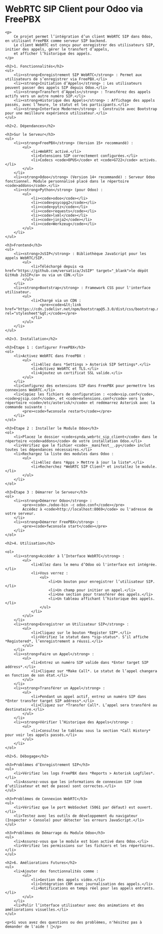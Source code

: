 <!DOCTYPE html>
<html lang="fr">
<head>
    <meta charset="UTF-8">
    <meta name="viewport" content="width=device-width, initial-scale=1.0">
    <title>WebRTC SIP Client pour Odoo via FreePBX - README</title>
</head>
<body>
    <h1>WebRTC SIP Client pour Odoo via FreePBX</h1>

    <p>
        Ce projet permet l’intégration d’un client WebRTC SIP dans Odoo, en utilisant FreePBX comme serveur SIP backend.
        Le client WebRTC est conçu pour enregistrer des utilisateurs SIP, initier des appels, gérer le transfert d’appels,
        et afficher l’historique des appels.
    </p>

    <h2>1. Fonctionnalités</h2>
    <ul>
        <li><strong>Enregistrement SIP WebRTC</strong> : Permet aux utilisateurs de s’enregistrer via FreePBX.</li>
        <li><strong>Initiation d’Appels</strong> : Les utilisateurs peuvent passer des appels SIP depuis Odoo.</li>
        <li><strong>Transfert d’Appels</strong> : Transférez des appels actifs vers un autre numéro SIP.</li>
        <li><strong>Historique des Appels</strong> : Affichage des appels passés, avec l’heure, le statut et les participants.</li>
        <li><strong>Interface Moderne</strong> : Construite avec Bootstrap pour une meilleure expérience utilisateur.</li>
    </ul>

    <h2>2. Dépendances</h2>

    <h3>Sur le Serveur</h3>
    <ul>
        <li><strong>FreePBX</strong> (Version 15+ recommandé) :
            <ul>
                <li>WebRTC activé.</li>
                <li>Extensions SIP correctement configurées.</li>
                <li>Codecs <code>OPUS</code> et <code>G722</code> activés.</li>
            </ul>
        </li>
        <li><strong>Odoo</strong> (Version 14+ recommandé) : Serveur Odoo fonctionnel. Module personnalisé placé dans le répertoire <code>addons</code>.</li>
        <li><strong>Python</strong> (pour Odoo) :
            <ul>
                <li><code>odoo</code></li>
                <li><code>psycopg2</code></li>
                <li><code>pytz</code></li>
                <li><code>requests</code></li>
                <li><code>lxml</code></li>
                <li><code>jinja2</code></li>
                <li><code>Werkzeug</code></li>
            </ul>
        </li>
    </ul>

    <h3>Frontend</h3>
    <ul>
        <li><strong>JsSIP</strong> : Bibliothèque JavaScript pour les appels WebRTC/SIP.
            <ul>
                <li>Téléchargé depuis <a href="https://github.com/versatica/JsSIP" target="_blank">le dépôt GitHub JsSIP</a> ou via un CDN.</li>
            </ul>
        </li>
        <li><strong>Bootstrap</strong> : Framework CSS pour l'interface utilisateur.
            <ul>
                <li>Chargé via un CDN :
                    <pre><code>&lt;link href="https://cdn.jsdelivr.net/npm/bootstrap@5.3.0/dist/css/bootstrap.min.css" rel="stylesheet"&gt;</code></pre>
                </li>
            </ul>
        </li>
    </ul>

    <h2>3. Installation</h2>

    <h3>Étape 1 : Configurer FreePBX</h3>
    <ol>
        <li>Activez WebRTC dans FreePBX :
            <ul>
                <li>Allez dans *Settings > Asterisk SIP Settings*.</li>
                <li>Activez WebRTC et TLS.</li>
                <li>Ajoutez un certificat SSL valide.</li>
            </ul>
        </li>
        <li>Configurez des extensions SIP dans FreePBX pour permettre les connexions WebRTC.</li>
        <li>Copiez les fichiers de configuration : <code>sip.conf</code>, <code>pjsip.conf</code>, et <code>extensions.conf</code> vers le répertoire <code>/etc/asterisk/</code> et redémarrez Asterisk avec la commande suivante :
            <pre><code>fwconsole restart</code></pre>
        </li>
    </ol>

    <h3>Étape 2 : Installer le Module Odoo</h3>
    <ol>
        <li>Placez le dossier <code>synda_webrtc_sip_client</code> dans le répertoire <code>addons</code> de votre installation Odoo.</li>
        <li>Vérifiez que le fichier <code>__manifest__.py</code> inclut toutes les dépendances nécessaires.</li>
        <li>Rechargez la liste des modules dans Odoo :
            <ul>
                <li>Allez dans *Apps > Mettre à jour la liste*.</li>
                <li>Recherchez *WebRTC SIP Client* et installez le module.</li>
            </ul>
        </li>
    </ol>

    <h3>Étape 3 : Démarrer le Serveur</h3>
    <ol>
        <li><strong>Démarrer Odoo</strong> :
            <pre><code>./odoo-bin -c odoo.conf</code></pre>
            Accédez à <code>http://localhost:8069</code> ou l'adresse de votre serveur.
        </li>
        <li><strong>Démarrer FreePBX</strong> :
            <pre><code>fwconsole start</code></pre>
        </li>
    </ol>

    <h2>4. Utilisation</h2>

    <ol>
        <li><strong>Accéder à l’Interface WebRTC</strong> :
            <ul>
                <li>Allez dans le menu d’Odoo où l'interface est intégrée.</li>
                <li>Vous verrez :
                    <ul>
                        <li>Un bouton pour enregistrer l’utilisateur SIP.</li>
                        <li>Un champ pour initier un appel.</li>
                        <li>Une section pour transférer des appels.</li>
                        <li>Un tableau affichant l’historique des appels.</li>
                    </ul>
                </li>
            </ul>
        </li>
        <li><strong>Enregistrer un Utilisateur SIP</strong> :
            <ul>
                <li>Cliquez sur le bouton *Register SIP*.</li>
                <li>Vérifiez le statut dans *sip-status*. S’il affiche *Registered*, l’enregistrement a réussi.</li>
            </ul>
        </li>
        <li><strong>Faire un Appel</strong> :
            <ul>
                <li>Entrez un numéro SIP valide dans *Enter target SIP address*.</li>
                <li>Cliquez sur *Make Call*. Le statut de l’appel changera en fonction de son état.</li>
            </ul>
        </li>
        <li><strong>Transférer un Appel</strong> :
            <ul>
                <li>Pendant un appel actif, entrez un numéro SIP dans *Enter transfer target SIP address*.</li>
                <li>Cliquez sur *Transfer Call*. L’appel sera transféré au destinataire.</li>
            </ul>
        </li>
        <li><strong>Vérifier l’Historique des Appels</strong> :
            <ul>
                <li>Consultez le tableau sous la section *Call History* pour voir les appels passés.</li>
            </ul>
        </li>
    </ol>

    <h2>5. Débogage</h2>

    <h3>Problèmes d’Enregistrement SIP</h3>
    <ul>
        <li>Vérifiez les logs FreePBX dans *Reports > Asterisk Logfiles*.</li>
        <li>Assurez-vous que les informations de connexion SIP (nom d’utilisateur et mot de passe) sont correctes.</li>
    </ul>

    <h3>Problèmes de Connexion WebRTC</h3>
    <ul>
        <li>Vérifiez que le port WebSocket (5061 par défaut) est ouvert.</li>
        <li>Testez avec les outils de développement du navigateur (Inspecter > Console) pour détecter les erreurs JavaScript.</li>
    </ul>

    <h3>Problèmes de Démarrage du Module Odoo</h3>
    <ul>
        <li>Assurez-vous que le module est bien activé dans Odoo.</li>
        <li>Vérifiez les permissions sur les fichiers et les répertoires.</li>
    </ul>

    <h2>6. Améliorations Futures</h2>
    <ul>
        <li>Ajouter des fonctionnalités comme :
            <ul>
                <li>Gestion des appels vidéo.</li>
                <li>Intégration CRM avec journalisation des appels.</li>
                <li>Notifications en temps réel pour les appels entrants.</li>
            </ul>
        </li>
        <li>Polir l’interface utilisateur avec des animations et des améliorations visuelles.</li>
    </ul>

    <p>Si vous avez des questions ou des problèmes, n'hésitez pas à demander de l'aide ! 🎉</p>

</body>
</html>
